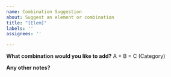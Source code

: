 ```yaml
---
name: Combination Suggestion
about: Suggest an element or combination
title: "[Elem]"
labels: ''
assignees: ''

---
```


**What combination would you like to add?**
A + B = C (Category)

**Any other notes?**
